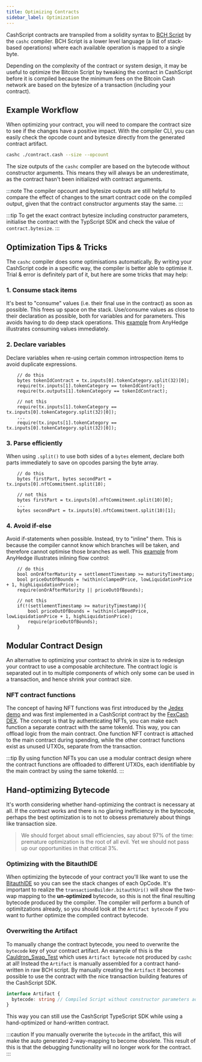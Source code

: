 ```yaml
---
title: Optimizing Contracts
sidebar_label: Optimization
---
```


CashScript contracts are transpiled from a solidity syntax to [BCH Script](https://reference.cash/protocol/blockchain/script) by the `cashc` compiler. BCH Script is a lower level language (a list of stack-based operations) where each available operation is mapped to a single byte.

Depending on the complexity of the contract or system design, it may be useful to optimize the Bitcoin Script by tweaking the contract in CashScript before it is compiled because the minimum fees on the Bitcoin Cash network are based on the bytesize of a transaction (including your contract).

## Example Workflow

When optimizing your contract, you will need to compare the contract size to see if the changes have a positive impact.
With the compiler CLI, you can easily check the opcode count and bytesize directly from the generated contract artifact.

```bash
cashc ./contract.cash --size --opcount
```

The size outputs of the `cashc` compiler are based on the bytecode without constructor arguments. This means they will always be an underestimate, as the contract hasn't been initialized with contract arguments.

:::note
The compiler opcount and bytesize outputs are still helpful to compare the effect of changes to the smart contract code on the compiled output, given that the contract constructor arguments stay the same.
:::

:::tip
To get the exact contract bytesize including constructor parameters, initialise the contract with the TypScript SDK and check the value of `contract.bytesize`.
:::

## Optimization Tips & Tricks

The `cashc` compiler does some optimisations automatically. By writing your CashScript code in a specific way, the compiler is better able to optimise it. Trial & error is definitely part of it, but here are some tricks that may help:

### 1. Consume stack items

It's best to "consume" values (i.e. their final use in the contract) as soon as possible. This frees up space on the stack.
Use/consume values as close to their declaration as possible, both for variables and for parameters. This avoids having to do deep stack operations. This [example](https://gitlab.com/GeneralProtocols/anyhedge/contracts/-/blob/development/contracts/v0.11/contract.cash#L61-72) from AnyHedge illustrates consuming values immediately.

### 2. Declare variables

Declare variables when re-using certain common introspection items to avoid duplicate expressions.

```solidity title="Example CashScript code"
    // do this
    bytes tokenIdContract = tx.inputs[0].tokenCategory.split(32)[0];
    require(tx.inputs[1].tokenCategory == tokenIdContract);
    require(tx.outputs[1].tokenCategory == tokenIdContract);

    // not this
    require(tx.inputs[1].tokenCategory == tx.inputs[0].tokenCategory.split(32)[0]);
    ...
    require(tx.inputs[1].tokenCategory == tx.inputs[0].tokenCategory.split(32)[0]);
```

### 3. Parse efficiently
When using `.split()` to use both sides of a `bytes` element, declare both parts immediately to save on opcodes parsing the byte array.

```solidity title="Example CashScript code"
    // do this
    bytes firstPart, bytes secondPart = tx.inputs[0].nftCommitment.split(10);

    // not this
    bytes firstPart = tx.inputs[0].nftCommitment.split(10)[0];
    ...
    bytes secondPart = tx.inputs[0].nftCommitment.split(10)[1];
```
### 4. Avoid if-else

Avoid if-statements when possible. Instead, try to "inline" them. This is because the compiler cannot know which branches will be taken, and therefore cannot optimise those branches as well. This [example](https://gitlab.com/GeneralProtocols/anyhedge/contracts/-/blob/development/contracts/v0.11/contract.cash#L128-130) from AnyHedge illustrates inlining flow control:

```solidity title="AnyHedge CashScript code"
    // do this
    bool onOrAfterMaturity = settlementTimestamp >= maturityTimestamp;
    bool priceOutOfBounds = !within(clampedPrice, lowLiquidationPrice + 1, highLiquidationPrice);
    require(onOrAfterMaturity || priceOutOfBounds);

    // not this
    if(!(settlementTimestamp >= maturityTimestamp)){
        bool priceOutOfBounds = !within(clampedPrice, lowLiquidationPrice + 1, highLiquidationPrice);
        require(priceOutOfBounds);
    }
```

## Modular Contract Design

An alternative to optimizing your contract to shrink in size is to redesign your contract to use a composable architecture. The contract logic is separated out in to multiple components of which only some can be used in a transaction, and hence shrink your contract size.

### NFT contract functions

The concept of having NFT functions was first introduced by the [Jedex demo](https://github.com/bitjson/jedex#demonstrated-concepts) and was first implemented in a CashScript contract by the [FexCash DEX](https://github.com/fex-cash/fex/blob/main/whitepaper/fex_whitepaper.md). The concept is that by authenticating NFTs, you can make each function a separate contract with the same tokenId. This way, you can offload logic from the main contract. One function NFT contract is attached to the main contract during spending, while the other contract functions exist as unused UTXOs, separate from the transaction.

:::tip
By using function NFTs you can use a modular contract design where the contract functions are offloaded to different UTXOs, each identifiable by the main contract by using the same tokenId.
:::

## Hand-optimizing Bytecode

It's worth considering whether hand-optimizing the contract is necessary at all. If the contract works and there is no glaring inefficiency in the bytecode, perhaps the best optimization is to not to obsess prematurely about things like transaction size.

>We should forget about small efficiencies, say about 97% of the time: premature optimization is the root of all evil. Yet we should not pass up our opportunities in that critical 3%.

### Optimizing with the BitauthIDE

When optimizing the bytecode of your contract you'll like want to use the [BitauthIDE] so you can see the stack changes of each OpCode. It's important to realize the `transactionBuilder.bitauthUri()` will show the two-wap mapping to the **un-optimized** bytecode, so this is not the final resulting bytecode produced by the compiler. The compiler will perform a bunch of optimitzations already, so you should look at the `Artifact bytecode` if you want to further optimize the compiled contract bytecode.

### Overwriting the Artifact

To manually change the contract bytecode, you need to overwrite the `bytecode` key of your contract artifact.
An example of this is the [Cauldron_Swap_Test](https://github.com/mr-zwets/Cauldron_Swap_Test) which uses `Artifact bytecode` not produced by `cashc` at all! Instead the `Artifact` is manually assembled for a contract hand-written in raw BCH script. By manually creating the `Artifact` it becomes possible to use the contract with the nice transaction building features of the CashScript SDK.

```typescript
interface Artifact {
  bytecode: string // Compiled Script without constructor parameters added (in ASM format)
}
```

This way you can still use the CashScript TypeScript SDK while using a hand-optimized or hand-written contract.

:::caution
If you manually overwrite the `bytecode` in the artifact, this will make the auto generated 2-way-mapping to become obsolete.
This result of this is that the debugging functionality will no longer work for the contract.
:::

[BitauthIDE]: https://ide.bitauth.com